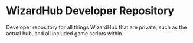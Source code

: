 # WizardHub Developer Repository
Developer repository for all things WizardHub that are private, such as the actual hub, and all included game scripts within.
